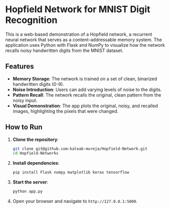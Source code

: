 # Hopfield Network for MNIST Digit Recognition

This is a web-based demonstration of a Hopfield network, a recurrent neural network that serves as a content-addressable memory system. The application uses Python with Flask and NumPy to visualize how the network recalls noisy handwritten digits from the MNIST dataset.

## Features

* **Memory Storage**: The network is trained on a set of clean, binarized handwritten digits (0-9).
* **Noise Introduction**: Users can add varying levels of noise to the digits.
* **Pattern Recall**: The network recalls the original, clean pattern from the noisy input.
* **Visual Demonstration**: The app plots the original, noisy, and recalled images, highlighting the pixels that were changed.

## How to Run

1.  **Clone the repository**:
    ```sh
    git clone git@github.com:kaleab-mureja/Hopfield-Network.git
    cd Hopfield-Networks
    ```
2.  **Install dependencies**:
    ```sh
    pip install Flask numpy matplotlib keras tensorflow
    ```
3.  **Start the server**:
    ```sh
    python app.py
    ```
4.  Open your browser and navigate to `http://127.0.0.1:5000`.
